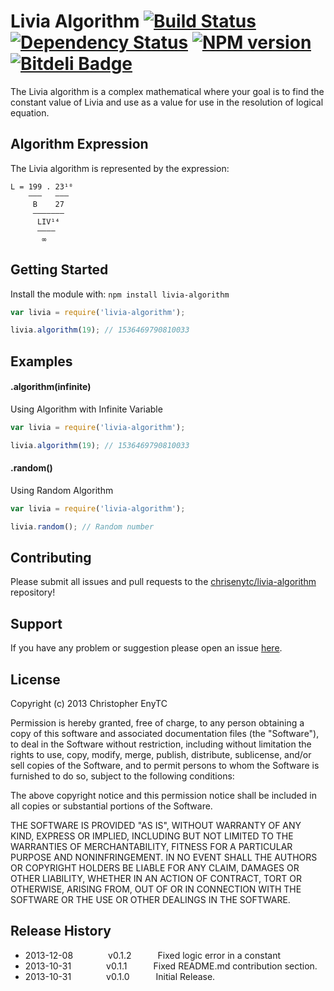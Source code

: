 # Livia Algorithm [![Build Status](https://travis-ci.org/chrisenytc/livia-algorithm.png?branch=master)](https://travis-ci.org/chrisenytc/livia-algorithm) [![Dependency Status](https://gemnasium.com/chrisenytc/livia-algorithm.png)](https://gemnasium.com/chrisenytc/livia-algorithm) [![NPM version](https://badge-me.herokuapp.com/api/npm/livia-algorithm.png)](http://badges.enytc.com/for/npm/livia-algorithm) [![Bitdeli Badge](https://d2weczhvl823v0.cloudfront.net/chrisenytc/livia-algorithm/trend.png)](https://bitdeli.com/free "Bitdeli Badge")

The Livia algorithm is a complex mathematical where your goal is to find the constant value of Livia and use as a value for use in the resolution of logical equation.

## Algorithm Expression

The Livia algorithm is represented by the expression:

```
L = 199 . 23¹⁰
    ———   ———
     B    27
     ———————
      LIV¹⁴
      ————
       ∞
```

## Getting Started
Install the module with: `npm install livia-algorithm`

```javascript
var livia = require('livia-algorithm');

livia.algorithm(19); // 1536469790810033
```

## Examples

#### .algorithm(infinite)
Using Algorithm with Infinite Variable

```javascript
var livia = require('livia-algorithm');

livia.algorithm(19); // 1536469790810033
```

#### .random()
Using Random Algorithm

```javascript
var livia = require('livia-algorithm');

livia.random(); // Random number
```

## Contributing

Please submit all issues and pull requests to the [chrisenytc/livia-algorithm](http://github.com/chrisenytc/livia-algorithm) repository!

## Support
If you have any problem or suggestion please open an issue [here](https://github.com/chrisenytc/livia-algorithm/issues).

## License
Copyright (c) 2013 Christopher EnyTC

Permission is hereby granted, free of charge, to any person
obtaining a copy of this software and associated documentation
files (the "Software"), to deal in the Software without
restriction, including without limitation the rights to use,
copy, modify, merge, publish, distribute, sublicense, and/or sell
copies of the Software, and to permit persons to whom the
Software is furnished to do so, subject to the following
conditions:

The above copyright notice and this permission notice shall be
included in all copies or substantial portions of the Software.

THE SOFTWARE IS PROVIDED "AS IS", WITHOUT WARRANTY OF ANY KIND,
EXPRESS OR IMPLIED, INCLUDING BUT NOT LIMITED TO THE WARRANTIES
OF MERCHANTABILITY, FITNESS FOR A PARTICULAR PURPOSE AND
NONINFRINGEMENT. IN NO EVENT SHALL THE AUTHORS OR COPYRIGHT
HOLDERS BE LIABLE FOR ANY CLAIM, DAMAGES OR OTHER LIABILITY,
WHETHER IN AN ACTION OF CONTRACT, TORT OR OTHERWISE, ARISING
FROM, OUT OF OR IN CONNECTION WITH THE SOFTWARE OR THE USE OR
OTHER DEALINGS IN THE SOFTWARE.

## Release History

* 2013-12-08    v0.1.2   Fixed logic error in a constant
* 2013-10-31    v0.1.1   Fixed README.md contribution section.
* 2013-10-31    v0.1.0   Initial Release.

